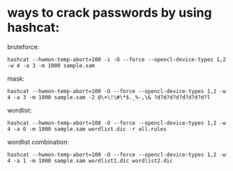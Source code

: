 # ways to crack passwords by using hashcat:

bruteforce:
```
hashcat --hwmon-temp-abort=100 -i -O --force --opencl-device-types 1,2 -w 4 -a 3 -m 1000 sample.sam
```
mask:
```
hashcat --hwmon-temp-abort=100 -O --force --opencl-device-types 1,2 -w 4 -a 3 -m 1000 sample.sam -2 @\+\!\#\*$._%-,\& ?d?d?d?d?d?d?d?d?l
```
wordlist:
```
hashcat --hwmon-temp-abort=100 -O --force --opencl-device-types 1,2 -w 4 -a 0 -m 1000 sample.sam wordlist.dic -r all.rules
```
wordlist combination:
```
hashcat --hwmon-temp-abort=100 -O --force --opencl-device-types 1,2 -w 4 -a 1 -m 1000 sample.sam wordlist1.dic wordlist2.dic
```
